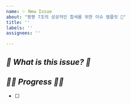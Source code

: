 ```yaml
---
name: ✨ New Issue
about: "짱짱 7조의 성공적인 합세를 위한 이슈 템플릿 🚀"
title: ''
labels: ''
assignees: ''

---
```


## *🚀 What is this issue? 🚀*

## *🏃‍♀️ Progress 🏃‍♀️*
- [ ] 
